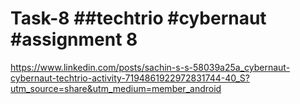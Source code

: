 # Task-8 ##techtrio #cybernaut #assignment 8
https://www.linkedin.com/posts/sachin-s-s-58039a25a_cybernaut-cybernaut-techtrio-activity-7194861922972831744-40_S?utm_source=share&utm_medium=member_android

